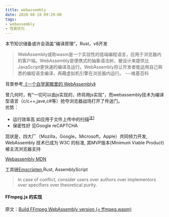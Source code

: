 ```yaml
---
title: webassembly
date: 2020-08-18 09:29:00
tags:
- webassembly
- 性能优化
---
```

本节知识储备或许会涵盖“编译原理”，Rust，v8开发

> WebAssembly或称wasm是一个实验性的低端编程语言，应用于浏览器内的客户端。WebAssembly是便携式的抽象语法树，被设计来提供比JavaScript更快速的编译及运行。WebAssembly将让开发者能运用自己熟悉的编程语言编译，再藉虚拟机引擎在浏览器内运行。 ---维基百科

背景参考[《一个白学家眼里的 WebAssembly》](https://zhuanlan.zhihu.com/p/102692865)

曾几何时，有“一切可以由js实现的，终将用js实现”，而webassembly技术为编译型语言（c/c++,jave,c#等）抢夺浏览器战场打开了传送门。<br>
优势：
+ 运行效率高 如应用于文件上传中的扫描<sup>[注1](https://www.zhihu.com/question/265700379/answer/951118579)</sup>
+ 保密性好 见Google reCAPTCHA

现状是，四大厂（Mozilla，Google，Microsoft，Apple）共同倾力开发, WebAssembly 技术已成为 W3C 的标准, 其MVP版本(Minimum Viable Product)被主流浏览器支持

[Webassembly MDN](https://developer.mozilla.org/zh-CN/docs/WebAssembly)

工具链[Emscripten](https://github.com/emscripten-core/emscripten),Rust, AssemblyScript

> In case of conflict, consider users over authors over implementors over specifiers over theoretical purity.

#### FFmpeg.js 的实现
原文：[Build FFmpeg WebAssembly version (= ffmpeg.wasm)](https://itnext.io/build-ffmpeg-webassembly-version-ffmpeg-js-part-1-preparation-ed12bf4c8fac)